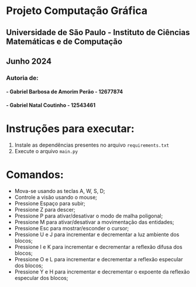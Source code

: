 # Projeto Computação Gráfica
## Universidade de São Paulo - Instituto de Ciências Matemáticas e de Computação
## Junho 2024

### Autoria de:
#### - Gabriel Barbosa de Amorim Perão - 12677874
#### - Gabriel Natal Coutinho - 12543461

# Instruções para executar:
1. Instale as dependências presentes no arquivo `requirements.txt`
2. Execute o arquivo `main.py`

# Comandos:
- Mova-se usando as teclas A, W, S, D;
- Controle a visão usando o mouse;
- Pressione Espaço para subir;
- Pressione Z para descer;
- Pressione P para ativar/desativar o modo de malha poligonal;
- Pressione M para ativar/desativar a movimentação das entidades;
- Pressione Esc para mostrar/esconder o cursor;
- Pressione U e J para incrementar e decrementar a luz ambiente dos blocos;
- Pressione I e K para incrementar e decrementar a reflexão difusa dos blocos;
- Pressione O e L para incrementar e decrementar a reflexão especular dos blocos;
- Pressione Y e H para incrementar e decrementar o expoente da reflexão especular dos blocos;